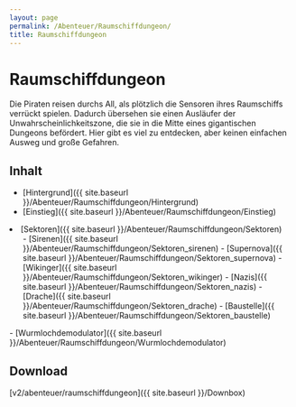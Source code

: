 ```yaml
---
layout: page
permalink: /Abenteuer/Raumschiffdungeon/
title: Raumschiffdungeon
---
```


# Raumschiffdungeon

Die Piraten reisen durchs All, als plötzlich die Sensoren ihres Raumschiffs verrückt spielen. Dadurch übersehen sie einen Ausläufer der Unwahrscheinlichkeitszone, die sie in die Mitte eines gigantischen Dungeons befördert. Hier gibt es viel zu entdecken, aber keinen einfachen Ausweg und große Gefahren.

## Inhalt

- [Hintergrund]({{ site.baseurl }}/Abenteuer/Raumschiffdungeon/Hintergrund)
- [Einstieg]({{ site.baseurl }}/Abenteuer/Raumschiffdungeon/Einstieg)
<li>[Sektoren]({{ site.baseurl }}/Abenteuer/Raumschiffdungeon/Sektoren)
<ol>
- [Sirenen]({{ site.baseurl }}/Abenteuer/Raumschiffdungeon/Sektoren_sirenen)
- [Supernova]({{ site.baseurl }}/Abenteuer/Raumschiffdungeon/Sektoren_supernova)
- [Wikinger]({{ site.baseurl }}/Abenteuer/Raumschiffdungeon/Sektoren_wikinger)
- [Nazis]({{ site.baseurl }}/Abenteuer/Raumschiffdungeon/Sektoren_nazis)
- [Drache]({{ site.baseurl }}/Abenteuer/Raumschiffdungeon/Sektoren_drache)
- [Baustelle]({{ site.baseurl }}/Abenteuer/Raumschiffdungeon/Sektoren_baustelle)
</ol>
</li>
- [Wurmlochdemodulator]({{ site.baseurl }}/Abenteuer/Raumschiffdungeon/Wurmlochdemodulator)

## Download

[v2/abenteuer/raumschiffdungeon]({{ site.baseurl }}/Downbox)
